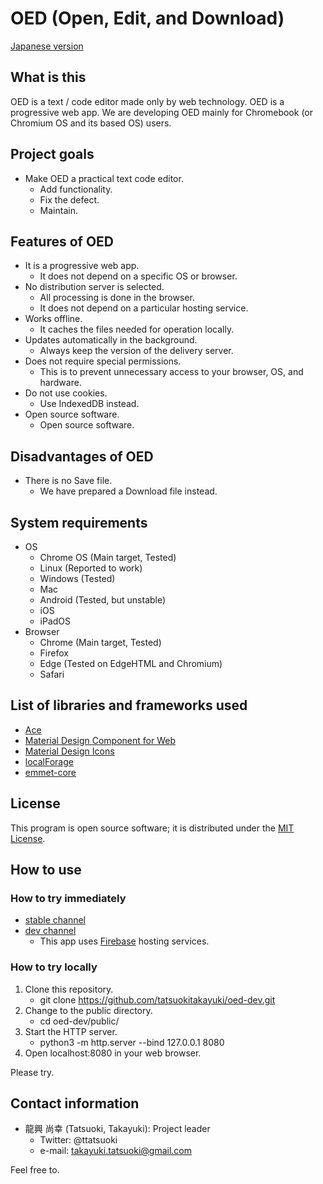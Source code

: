 # OED (Open, Edit, and Download)

[Japanese version](https://github.com/tatsuokitakayuki/oed-dev/blob/master/README-JP.md)

## What is this

OED is a text / code editor made only by web technology.
OED is a progressive web app.
We are developing OED mainly for Chromebook (or Chromium OS and its based OS) users.

## Project goals

- Make OED a practical text code editor.
    - Add functionality.
    - Fix the defect.
    - Maintain.

## Features of OED

- It is a progressive web app.
    - It does not depend on a specific OS or browser.
- No distribution server is selected.
    - All processing is done in the browser.
    - It does not depend on a particular hosting service.
- Works offline.
    - It caches the files needed for operation locally.
- Updates automatically in the background.
    - Always keep the version of the delivery server.
- Does not require special permissions.
    - This is to prevent unnecessary access to your browser, OS, and hardware.
- Do not use cookies.
    - Use IndexedDB instead.
- Open source software.
    - Open source software.

## Disadvantages of OED

- There is no Save file.
    - We have prepared a Download file instead.

## System requirements

- OS
    - Chrome OS (Main target, Tested)
    - Linux (Reported to work)
    - Windows (Tested)
    - Mac
    - Android (Tested, but unstable)
    - iOS
    - iPadOS
- Browser
    - Chrome (Main target, Tested)
    - Firefox
    - Edge (Tested on EdgeHTML and Chromium)
    - Safari

## List of libraries and frameworks used

* [Ace](https://ace.c9.io/)
* [Material Design Component for Web](https://material.io/develop/web/)
* [Material Design Icons](https://google.github.io/material-design-icons/)
* [localForage](https://localforage.github.io/localForage/)
* [emmet-core](https://github.com/cloud9ide/emmet-core)

## License

This program is open source software; it is distributed under the [MIT License](https://github.com/tatsuokitakayuki/oed-dev/blob/master/LICENSE).

## How to use

### How to try immediately

- [stable channel](https://oed-stable.web.app/)
- [dev channel](https://oed-dev.web.app/)
    - This app uses [Firebase](https://firebase.google.com/) hosting services.

### How to try locally

1. Clone this repository.
    - git clone https://github.com/tatsuokitakayuki/oed-dev.git
2. Change to the public directory.
    - cd oed-dev/public/
3. Start the HTTP server.
    - python3 -m http.server --bind 127.0.0.1 8080
4. Open localhost:8080 in your web browser.

Please try.

## Contact information

* 龍興 尚幸 (Tatsuoki, Takayuki): Project leader
    - Twitter: @ttatsuoki
    - e-mail: takayuki.tatsuoki@gmail.com

Feel free to.
